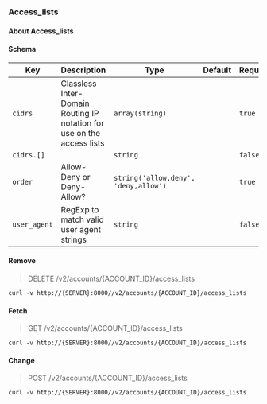 ### Access_lists

#### About Access_lists

#### Schema

Key | Description | Type | Default | Required
--- | ----------- | ---- | ------- | --------
`cidrs` | Classless Inter-Domain Routing IP notation for use on the access lists | `array(string)` |   | `true`
`cidrs.[]` |   | `string` |   | `false`
`order` | Allow-Deny or Deny-Allow? | `string('allow,deny', 'deny,allow')` |   | `true`
`user_agent` | RegExp to match valid user agent strings | `string` |   | `false`


#### Remove

> DELETE /v2/accounts/{ACCOUNT_ID}/access_lists

```curl
curl -v http://{SERVER}:8000//v2/accounts/{ACCOUNT_ID}/access_lists
```

#### Fetch

> GET /v2/accounts/{ACCOUNT_ID}/access_lists

```curl
curl -v http://{SERVER}:8000//v2/accounts/{ACCOUNT_ID}/access_lists
```

#### Change

> POST /v2/accounts/{ACCOUNT_ID}/access_lists

```curl
curl -v http://{SERVER}:8000//v2/accounts/{ACCOUNT_ID}/access_lists
```

